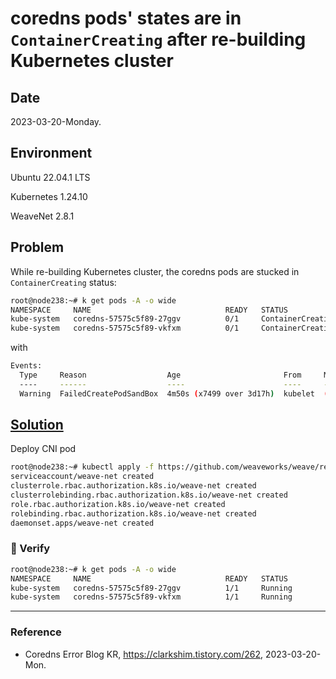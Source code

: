 # coredns pods' states are in `ContainerCreating` after re-building Kubernetes cluster

## Date

2023-03-20-Monday.

## Environment

Ubuntu 22.04.1 LTS

Kubernetes 1.24.10

WeaveNet 2.8.1

## Problem

While re-building Kubernetes cluster, the coredns pods are stucked in `ContainerCreating` status:

```Bash
root@node238:~# k get pods -A -o wide
NAMESPACE     NAME                              READY   STATUS              RESTARTS         AGE     IP                NODE      NOMINATED NODE   READINESS GATES
kube-system   coredns-57575c5f89-27ggv          0/1     ContainerCreating   0                3d17h   <none>            node238   <none>           <none>
kube-system   coredns-57575c5f89-vkfxm          0/1     ContainerCreating   0                3d17h   <none>            node238   <none>           <none>
```

with

```Bash
Events:
  Type     Reason                  Age                       From     Message
  ----     ------                  ----                      ----     -------
  Warning  FailedCreatePodSandBox  4m50s (x7499 over 3d17h)  kubelet  (combined from similar events): Failed to create pod sandbox: rpc error: code = Unknown desc = failed to create pod network sandbox k8s_coredns-57575c5f89-27ggv_kube-system_18e19958-8373-484e-ab22-54be3249d543_0(fc31be6cabf6307322dca030b2dfdb4cac3115a5b3a2ce0957014ea839e1d27d): error adding pod kube-system_coredns-57575c5f89-27ggv to CNI network "weave": plugin type="weave-net" name="weave" failed (add): unable to allocate IP address: Post "http://127.0.0.1:6784/ip/fc31be6cabf6307322dca030b2dfdb4cac3115a5b3a2ce0957014ea839e1d27d": dial tcp 127.0.0.1:6784: connect: connection refused
```

## [Solution](https://clarkshim.tistory.com/262)

Deploy CNI pod

```Bash
root@node238:~# kubectl apply -f https://github.com/weaveworks/weave/releases/download/v2.8.1/weave-daemonset-k8s.yaml
serviceaccount/weave-net created
clusterrole.rbac.authorization.k8s.io/weave-net created
clusterrolebinding.rbac.authorization.k8s.io/weave-net created
role.rbac.authorization.k8s.io/weave-net created
rolebinding.rbac.authorization.k8s.io/weave-net created
daemonset.apps/weave-net created
```

### :tada: Verify

```Bash
root@node238:~# k get pods -A -o wide
NAMESPACE     NAME                              READY   STATUS            RESTARTS         AGE     IP                NODE      NOMINATED NODE   READINESS GATES
kube-system   coredns-57575c5f89-27ggv          1/1     Running           0                3d17h   10.40.0.1         node238   <none>           <none>
kube-system   coredns-57575c5f89-vkfxm          1/1     Running           0                3d17h   10.40.0.2         node238   <none>           <none>
```

---

### Reference
- Coredns Error Blog KR, https://clarkshim.tistory.com/262, 2023-03-20-Mon.
